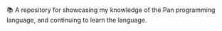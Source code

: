 📚️ A repository for showcasing my knowledge of the Pan programming language, and continuing to learn the language. 
